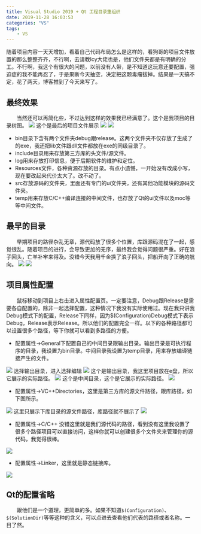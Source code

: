```yaml
---
title: Visual Studio 2019 + Qt 工程目录重组织
date: 2019-11-28 16:03:53
categories: "VS"
tags:
	- VS
---
```

随着项目内容一天天增加，看着自己代码布局怎么是这样的，看狗哥的项目文件放置的那么整整齐齐，不行啊，去请教Icy大佬也是，他们文件夹都是有明确的分工。不行啊，我这个有很大的问题，以前没有人带，是不知道这玩意还要配置，强迫症的我不能再忍了，于是果断今天抽空，决定把这颗毒瘤拔掉。结果是一天搞不定，花了两天，博客推到了今天来写了。
<!-- more -->

## 最终效果
&emsp;&emsp;当然还可以再简化些，不过达到这样的效果我已经满意了。这个是我项目的目录树图。
<img src="../image/vs/project/projectTree.png">
这个是最后的项目文件展示
<img src="../image/vs/project/projectHead.png">
<img src="../image/vs/project/projectFiles.png">

* bin目录下含有两个文件夹debug跟release。这两个文件夹不仅存放了生成了的exe，我还把lib文件跟dll文件都放在exe的同级目录了。
* include目录用来存放第三方库的头文件/源文件。
* log用来存放打印信息，便于后期软件的维护和定位。
* Resources文件，各种资源存放的目录。有点小遗憾，一开始没有改成小写，现在要改起来代价太大了。改不动了。
* src存放源码的文件夹，里面还有专门的ui文件夹，还有其他功能模块的源码文件夹。
* temp用来存放C/C++编译连接的中间文件，也存放了Qt的ui文件以及moc等等中间文件。

## 最早的目录
&emsp;&emsp;早期项目的路径杂乱无章，源代码放了很多个位置，库跟源码混在了一起，感觉很乱。随着项目的进行，会导致更加的无序，最终我会觉得问题很严重。好在浪子回头，亡羊补牢来得及。没错今天我用千金换了浪子回头，把船开向了正确的航向。
<img src="../image/vs/project/projectPreHead.png">
<img src="../image/vs/project/projectPreFiles.png">

## 项目属性配置
&emsp;&emsp;鼠标移动到项目上右击进入属性配置页。一定要注意，Debug跟Release是需要各自配置的，除非一起选择配置，这种情况下我没有实际使用过。现在我只讲我Debug模式下的配置，Release下同样，因为$(Configuration)Debug模式下表示Debug，Release表示Release。所以他们的配置完全一样。以下的各种路径都可以设置很多个路径，等下你就可以看到多路径的方便。
* 配置属性->General下配置自己的中间目录跟输出目录。输出目录是可执行程序的目录，我设置为bin目录。中间目录我设置为temp目录，用来存放编译链接产生的文件。
<img src="../image/vs/project/projectProperty1.png">
选择输出目录，进入选择编辑
<img src="../image/vs/project/edit.png">
这个是输出目录，我这里项目放在e盘，所以它展示的实际路径。
<img src="../image/vs/project/path1.png">
这个是中间目录，这个是它展示的实际路径。
<img src="../image/vs/project/path2.png">

* 配置属性->VC++Directories，这里是第三方库的源文件路径，跟库路径，如下图所示。
<img src="../image/vs/project/dll.png">
这里只展示下库目录的源文件路径，库路径就不展示了
<img src="../image/vs/project/path3.png">

* 配置属性->C/C++ 没错这里就是我们源代码的路径，看到没有这里我设置了很多个路径项目可以直接访问，这样你就可以创建很多个文件夹来管理你的源代码，我觉得很棒。
<img src="../image/vs/project/path4.png">

* 配置属性->Linker，这里就是静态链接库。
<img src="../image/vs/project/path5.png">

## Qt的配置省略
&emsp;&emsp;跟他们是一个道理，更简单的多。如果不知道`$(Configuration)`、`$(SolutionDir)`等等这种的含义，可以点进去查看他们代表的路径或者名称。一目了然。







